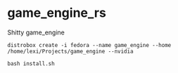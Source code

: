# game_engine_rs
Shitty game_engine

```
distrobox create -i fedora --name game_engine --home /home/lexi/Projects/game_engine --nvidia
```

```
bash install.sh
```
